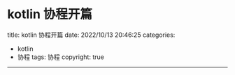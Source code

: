 # kotlin 协程开篇

title: kotlin 协程开篇
date: 2022/10/13 20:46:25 
categories: 

- kotlin 
- 协程
tags: 协程
copyright: true

---
